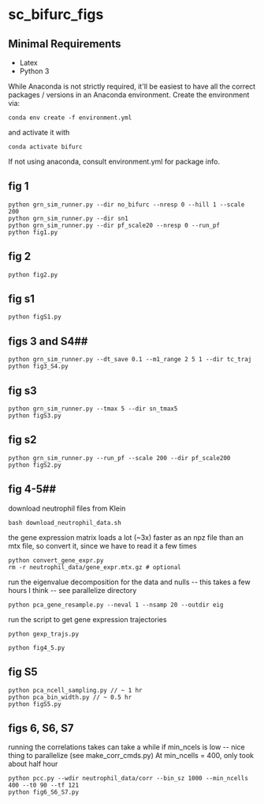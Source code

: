# sc_bifurc_figs

## Minimal Requirements ##
- Latex
- Python 3

While Anaconda is not strictly required, it'll be easiest to have all the correct packages / versions in an Anaconda environment.
Create the environment via:
```
conda env create -f environment.yml
```
and activate it with 
```
conda activate bifurc
```
If not using anaconda, consult environment.yml for package info.


## fig 1 ##
```
python grn_sim_runner.py --dir no_bifurc --nresp 0 --hill 1 --scale 200
python grn_sim_runner.py --dir sn1
python grn_sim_runner.py --dir pf_scale20 --nresp 0 --run_pf
python fig1.py
```
## fig 2 ##
```
python fig2.py
```
## fig s1 ##
```
python figS1.py
```
## figs 3 and S4##
```
python grn_sim_runner.py --dt_save 0.1 --m1_range 2 5 1 --dir tc_traj
python fig3_S4.py
```

## fig s3 ##
```
python grn_sim_runner.py --tmax 5 --dir sn_tmax5
python figS3.py
```

## fig s2 ##
```
python grn_sim_runner.py --run_pf --scale 200 --dir pf_scale200
python figS2.py
```

## fig 4-5##
download neutrophil files from Klein
```
bash download_neutrophil_data.sh
```

the gene expression matrix loads a lot (~3x) faster as an npz file than an mtx file, so convert it, since we have to read it a few times
```
python convert_gene_expr.py
rm -r neutrophil_data/gene_expr.mtx.gz # optional
```

run the eigenvalue decomposition for the data and nulls -- this takes a few hours I think -- see parallelize directory
```
python pca_gene_resample.py --neval 1 --nsamp 20 --outdir eig
```
run the script to get gene expression trajectories
```
python gexp_trajs.py
```

```
python fig4_5.py
```

## fig S5 ##
```
python pca_ncell_sampling.py // ~ 1 hr
python pca_bin_width.py // ~ 0.5 hr
python figS5.py
```

## figs 6, S6, S7 ##
running the correlations takes can take a while if min_ncels is low -- nice thing to parallelize (see make_corr_cmds.py)
At min_ncells = 400, only took about half hour
```
python pcc.py --wdir neutrophil_data/corr --bin_sz 1000 --min_ncells 400 --t0 90 --tf 121 
python fig6_S6_S7.py
```
